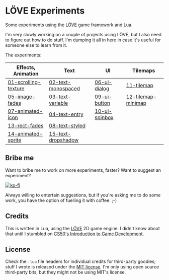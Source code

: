 # LÖVE Experiments

Some experiments using the [LÖVE](https://love2d.org/) game framework and Lua.

I'm very slowly working on a couple of projects using LÖVE, but I also need
to figure out how to do stuff. I'm dumping it all in here in case it's useful
for someone else to learn from it.

The experiments:

|Effects, Animation                          |Text                                    |UI                            |Tilemaps                                |
|--------------------------------------------|----------------------------------------|------------------------------|----------------------------------------|
|[01-scrolling-texture](01-scrolling-texture)|[02-text-monospaced](02-text-monospaced)|[06-ui-dialog](06-ui-dialog)  |[11-tilemap](11-tilemap)                |
|[05-image-fades](05-image-fades)            |[03-text-variable](03-text-variable)    |[09-ui-button](09-ui-button)  |[12-tilemap-minimap](12-tilemap-minimap)|
|[07-animated-icon](07-animated-icon)        |[04-text-entry](04-text-entry)          |[10-ui-spinbox](10-ui-spinbox)|                                        |
|[13-rect-fades](13-rect-fades)              |[08-text-styled](08-text-styled)        |                              |                                        |
|[14-animated-sprite](14-animated-sprite)    |[15-text-dropshadow](15-text-dropshadow)|                              |                                        |

## Bribe me

Want to bribe me to work on more experiments, faster? Want to suggest an
experiment?

[![ko-fi](https://ko-fi.com/img/githubbutton_sm.svg)](https://ko-fi.com/U7U541Y8C)

Always willing to entertain suggestions, but if you're asking me to do some
work, you have the option of fuelling it with coffee. ;-)

## Credits

This is written in Lua, using the [LÖVE](https://love2d.org/) 2D game engine. I
didn't know about that until I stumbled on [CS50's Introduction to Game
Development](https://www.edx.org/course/cs50s-introduction-to-game-development).

## License

Check the `.lua` file headers for individual credits for third-party goodies;
stuff I wrote is released under the [MIT license](LICENSE.md). I'm only using
open source third-party bits, but they might not be using MIT's license.
